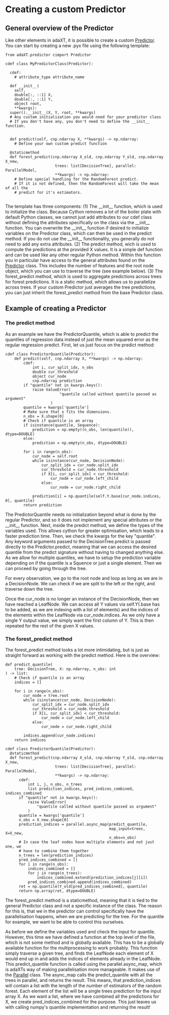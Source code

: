 # Creating a custom Predictor

## General overview of the Predictor

Like other elements in adaXT, it is possible to create a custom
[Predictor](../api_docs/Predictor.md). You can start by creating a new
.pyx file using the following template:

```cython
from adaXT.predictor cimport Predictor

cdef class MyPredictorClass(Predictor):

  cdef:
    # attribute_type attribute_name

  def __init__(
    self,
    double[:, ::1] X,
    double[:, ::1] Y,
    object root,
    **kwargs):
  super().__init__(X, Y, root, **kwargs)
  # Any custom initialization you would need for your predictor class
  # If you don't have any, you don't need to define the __init__ function.
  

  def predict(self, cnp.ndarray X, **kwargs) -> np.ndarray: 
    # Define your own custom predict function

  @staticmethod
  def forest_predict(cnp.ndarray X_old, cnp.ndarray Y_old, cnp.ndarray X_new,
                      trees: list[DecisionTree], parallel: ParallelModel,
                      **kwargs) -> np.ndarray:
    # Define special handling for the RandomForest predict.
    # If it is not defined, then the RandomForest will take the mean of all the
    # predict for it's estimators.
  

```
The template has three components: (1) The \_\_init\_\_ function, which is used to
initialize the class. Because Cython removes a lot of the boiler plate with
default Python classes, we cannot just add attributes to our cdef class without
defining the attributes specifically on the class via the \_\_init\_\_ function.
You can overwrite the \_\_init\_\_ function if desired to initialize variables on 
the Predictor class, which can then be used in the predict method.
If you do not use the \_\_init\_\_ functionality, you generally do not need to
add any extra attributes. (2) The predict method, wich is used to compute the
predictions at the provided X values. It is a simple def function 
and can be used like any other regular Python method. Within this function you 
in particular have access to the general attributes found on the
[Predictor](../api_docs/Predictor.md) class. This includes the number of
features and the root node object, which you can use to traverse the tree (see 
example below).
(3) The forest_predict method, which is used to aggregate predictions across trees
for forest predictions. It is a static method, which allows
us to parallelize across trees. If your custom Predictor just averages the
tree predictions, you can just inherit the forest_predict method from the base
Predictor class.

## Example of creating a Predictor

### The predict method

As an example we have the PredictorQuantile, which is able to predict the
quantiles of regression data instead of just the mean squared error as the
regular regression predict. First, let us just focus on the predict method:

```cython
cdef class PredictorQuantile(Predictor):
    def predict(self, cnp.ndarray X, **kwargs) -> np.ndarray:
        cdef:
            int i, cur_split_idx, n_obs
            double cur_threshold
            object cur_node
            cnp.ndarray prediction
        if "quantile" not in kwargs.keys():
            raise ValueError(
                        "quantile called without quantile passed as argument"
                    )
        quantile = kwargs['quantile']
        # Make sure that x fits the dimensions.
        n_obs = X.shape[0]
        # Check if quantile is an array
        if isinstance(quantile, Sequence):
            prediction = np.empty((n_obs, len(quantile)), dtype=DOUBLE)
        else:
            prediction = np.empty(n_obs, dtype=DOUBLE)

        for i in range(n_obs):
            cur_node = self.root
            while isinstance(cur_node, DecisionNode):
                cur_split_idx = cur_node.split_idx
                cur_threshold = cur_node.threshold
                if X[i, cur_split_idx] < cur_threshold:
                    cur_node = cur_node.left_child
                else:
                    cur_node = cur_node.right_child

            prediction[i] = np.quantile(self.Y.base[cur_node.indices, 0], quantile)
        return prediction

```

The PredictorQuantile needs no initialization beyond what is done by the regular
Predictor, and so it does not implement any special attributes or the
\_\_init\_\_ function. Next, inside the predict method, we define the types of
the variables used. This allows cython for greater optimisation, which leads to
a faster prediction time. Then, we check the kwargs for the key "quantile". Any
keyword arguments passed to the DecisionTree.predict is passed directly to the
Predictor.predict, meaning that we can access the desired quantile from the
predict signature without having to changed anything else. As we allow for
multiple quantiles, we have to setup the prediction variable depending on if the
quantile is a Squence or just a single element. Then we can proceed by going
through the tree.

For every observation, we go to the root node and loop as long as we are in a
DecisionNode. We can check if we are split to the left or the right, and
traverse down the tree.

Once the cur_node is no longer an instance of the DecisionNode, then we have
reached a LeafNode. We can access all Y values via self.Y(.base has to be added,
as we are indexing with a list of elements) and the indices of the elements
within the LeafNode via cur_node.indices. As we only have a single Y output
value, we simply want the first column of Y. This is then repeated for the rest
of the given X values.

### The forest_predict method

The forest_predict method looks a lot more intimidating, but is just as
straight forward as working with the predict method. Here is the overview:

```cython
def predict_quantile(
    tree: DecisionTree, X: np.ndarray, n_obs: int
) -> list:
    # Check if quantile is an array
    indices = []

    for i in range(n_obs):
        cur_node = tree.root
        while isinstance(cur_node, DecisionNode):
            cur_split_idx = cur_node.split_idx
            cur_threshold = cur_node.threshold
            if X[i, cur_split_idx] < cur_threshold:
                cur_node = cur_node.left_child
            else:
                cur_node = cur_node.right_child

        indices.append(cur_node.indices)
    return indices

cdef class PredictorQuantile(Predictor):
  @staticmethod
  def forest_predict(cnp.ndarray X_old, cnp.ndarray Y_old, cnp.ndarray X_new,
                      trees: list[DecisionTree], parallel: ParallelModel,
                      **kwargs) -> np.ndarray:
      cdef:
          int i, j, n_obs, n_trees
          list prediction_indices, pred_indices_combined, indices_combined
      if "quantile" not in kwargs.keys():
          raise ValueError(
              "quantile called without quantile passed as argument"
          )
      quantile = kwargs['quantile']
      n_obs = X_new.shape[0]
      prediction_indices = parallel.async_map(predict_quantile,
                                              map_input=trees, X=X_new,
                                              n_obs=n_obs)
      # In case the leaf nodes have multiple elements and not just one, we
      # have to combine them together
      n_trees = len(prediction_indices)
      pred_indices_combined = []
      for i in range(n_obs):
          indices_combined = []
          for j in range(n_trees):
              indices_combined.extend(prediction_indices[j][i])
          pred_indices_combined.append(indices_combined)
      ret = np.quantile(Y_old[pred_indices_combined], quantile)
      return np.array(ret, dtype=DOUBLE)
```

The forest_predict method is a staticmethod, meaning that it is tied to the
general Predictor class and not a specific instance of the class. The reason for
this is, that we in the predictor can control specifically have the
parallelisation happens, when we are predicting for the tree. For the quantile
for example, we want to be able to control this ourselves.

As before we define the variables used and check the input for quantile.
However, this time we have defined a function at the top level of the file,
which is not some method and is globally available. This has to be a globally
available function for the multiprocessing to work probably. This function
simply traverse a given tree, and finds the LeafNode each element of X would end
up in and adds the indices of elements already in the LeafNode. This
predict_quantile function is called using the parallel.async_map, which is
adaXTs way of making parallelisation more manageable. It makes use of the
[Parallel](../api_docs/Parallel.md) class. The async_map calls the
predict_quantile with all the trees in parallel, and returns the result. This
means, that prediction_indices will contain a list with the length of the number
of estimators of the random forest. Each element of the list will be a single
trees prediction for the input array X. As we want a list, where we have
combined all the predictions for X, we create pred_indices_combined for the
purpose. This just leaves us with calling numpy's quantile implementation and
returning the result!
